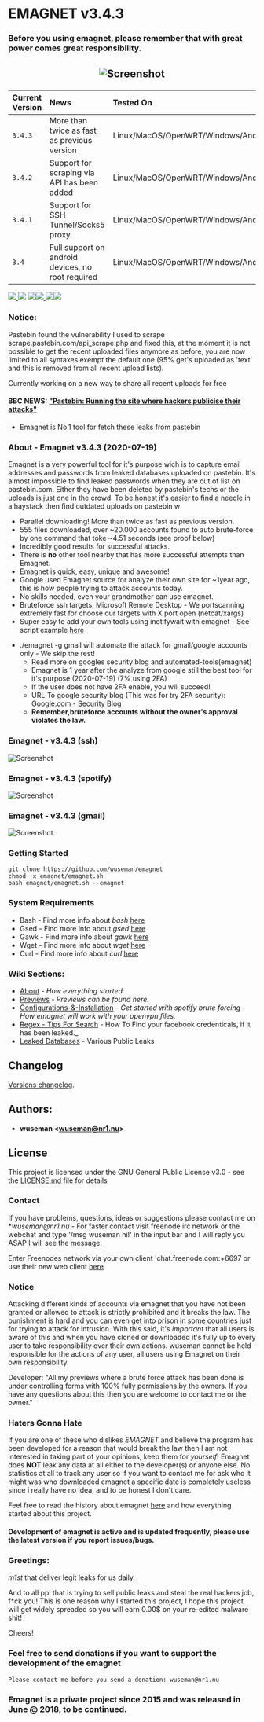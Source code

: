 # EMAGNET v3.4.3

### Before you using emagnet, please remember that with great power comes great responsibility. 

## <p align="center">![Screenshot](https://repository-images.githubusercontent.com/165741206/f9087e00-397d-11ea-9cab-1aea419f9448)

| Current Version    | News                            | Tested On                          |
| :----------------- | :-------------------------------- | :----------------------------------|
| `3.4.3`            |  More than twice as fast as previous version    | Linux/MacOS/OpenWRT/Windows/Android                               |
| `3.4.2`            |  Support for scraping via API has been added    | Linux/MacOS/OpenWRT/Windows/Android                               |
| `3.4.1`            |  Support for SSH Tunnel/Socks5 proxy    | Linux/MacOS/OpenWRT/Windows/Android                               |
| `3.4`              |  Full support on android devices, no root required    | Linux/MacOS/OpenWRT/Windows/Android                               |

<a href="https://github.com/wuseman/EMAGNET"><img src="https://img.shields.io/github/languages/top/wuseman/emagnet.svg?color=magenta&label=Bash%2FShell"></a><a href="https://github.com/wuseman/EMAGNET/issues?q=is%3Aissue+is%3Aclosed">
<img src="https://img.shields.io/github/issues-closed/wuseman/emagnet.svg?color=light&label=Closed%20Issues"></a>
 <a href="https://github.com/wuseman/EMAGNET/issues"><img src="https://img.shields.io/github/issues-raw/wuseman/emagnet.svg?color=orange&label=Open%20Issues"></a><img src="https://img.shields.io/github/last-commit/wuseman/emagnet.svg?color=darkmagenta&label=Latest%20Commit"><a href="https://twitter.com/wuseman1">
 <img src="https://img.shields.io/website/https/nr1.nu.svg?down_color=darkred&down_message=DOWN&label=Nr1.nu%2Femagnet&up_message=UP"><img src="https://img.shields.io/github/license/wuseman/emagnet.svg?color=blue&label=License"></a></a></a>
</a>
</p>

### Notice: 

Pastebin found the vulnerability I used to scrape scrape.pastebin.com/api_scrape.php and fixed this, at the moment it is not possible to get the recent uploaded files anymore as before, you are now limited to all syntaxes exempt the default one (95% get's uploaded as 'text' and this is removed from all recent upload lists). 

Currently working on a new way to share all recent uploads for free

#### BBC NEWS: ["Pastebin: Running the site where hackers publicise their attacks"](https://www.bbc.com/news/technology-17524822) 

- Emagnet is No.1 tool for fetch these leaks from pastebin

### About - Emagnet v3.4.3 (2020-07-19)

Emagnet is a very powerful tool for it's purpose wich is to capture  email addresses and passwords from leaked databases uploaded on pastebin. It's almost impossible to find leaked passwords when they are out of list on pastebin.com. Either they have been deleted by pastebin's techs or the uploads is just one in the crowd. To be honest it's easier to find a needle in a haystack then find outdated uploads on pastebin w

* Parallel downloading! More than twice as fast as previous version.
* 555 files downloaded, over ~20.000 accounts found to auto brute-force by one command that toke ~4.51 seconds (see proof below)
* Incredibly good results for successful attacks.
* There is __no__ other tool nearby that has more successful attempts than Emagnet.
* Emagnet is quick, easy, unique and awesome!
* Google used Emagnet source for analyze their own site for ~1year ago, this is how people trying to attack accounts today.
* No skills needed, even your grandmother can use emagnet.
* Bruteforce ssh targets, Microsoft Remote Desktop - We portscanning extremely fast for choose our targets with X port open (netcat/xargs)
* Super easy to add your own tools using inotifywait with emagnet - See script example [here](https://pastebin.com/raw/rem8bNRw)
- ./emagnet -g gmail will automate the attack for gmail/google accounts only - We skip the rest!
  - Read more on googles security blog and automated-tools(emagnet) 
  - Emagnet is 1 year after the analyze from google still the best tool for it's purpose (2020-07-19) (7% using 2FA)
  - If the user does not have 2FA enable, you will succeed!
  - URL To google security blog (This was for try 2FA security): [Google.com - Security Blog](https://security.googleblog.com/2019/05/new-research-how-effective-is-basic.html)
  - __Remember,bruteforce accounts without the owner's approval violates the law.__

### Emagnet - v3.4.3 (ssh)
![Screenshot](https://nr1.nu/emagnet/emagnet-v3.4.3-ssh.gif)

### Emagnet - v3.4.3 (spotify)
![Screenshot](https://nr1.nu/emagnet/emagnet-v3.4.3-spotify.gif)

### Emagnet - v3.4.3 (gmail)
![Screenshot](https://nr1.nu/emagnet/emagnet-v3.4.3-gmail.gif)

### Getting Started

    git clone https://github.com/wuseman/emagnet
    chmod +x emagnet/emagnet.sh
    bash emagnet/emagnet.sh --emagnet
       
### System Requirements

- Bash     - Find more info about _bash_ [here](https://www.gnu.org/software/bash/)
- Gsed     - Find more info about _gsed_ [here](https://www.gnu.org/software/sed/)
- Gawk     - Find more info about _gawk_ [here](https://www.gnu.org/software/gawk/)
- Wget     - Find more info about _wget_ [here](https://www.gnu.org/software/wget/)
- Curl     - Find more info about _curl_ [here](https://github.com/curl/curl)

### Wiki Sections:

- [About](https://github.com/wuseman/EMAGNET/wiki/ABOUT) - 
_How everything started._
- [Previews](https://github.com/wuseman/EMAGNET/wiki/PREVIEWS) - 
_Previews can be found here._
- [Configurations-&-Installation](https://github.com/wuseman/EMAGNET/wiki/Configurations-&-Installation) - 
_Get started with spotify brute forcing - How emagnet will work with your openvpn files._
- [Regex - Tips For Search](https://github.com/wuseman/EMAGNET/wiki/Searching-&-Regex) - How To Find your facebook credenticals, if it has been leaked._
- [Leaked Databases](https://github.com/wuseman/EMAGNET/wiki/Leaked-Databases) - Various Public Leaks

## Changelog

[Versions changelog](CHANGELOG.md).

## Authors: 

* **wuseman <wuseman@nr1.nu\>** 

## License

This project is licensed under the GNU General Public License v3.0 - see the [LICENSE.md](LICENSE.md) file for details

### Contact

  If you have problems, questions, ideas or suggestions please contact me on *_wuseman@nr1.nu_  - For faster contact visit freenode irc network or the webchat and type '/msg wuseman hi!' in the input bar and I will reply you ASAP I will see the message.
  
  Enter Freenodes network via your own client 'chat.freenode.com:+6697 or use their new web client [here](https://webchat.freenode.net/)

### Notice

Attacking different kinds of accounts via emagnet that you have not been granted or allowed to attack is strictly prohibited and it breaks the law. The punishment is hard and you can even get into prison in some countries just for trying to attack for intrusion. With this said, it's *important* that all users is aware of this and when you have cloned or downloaded it's fully up to every user to take responsibility over their own actions. wuseman cannot be held responsible for the actions of any user, all users using Emagnet on their own responsibility. 

Developer: "All my previews where a brute force attack has been done is under controlling forms with 100% fully permissions by the owners. If you have any questions about this then you are welcome to contact me or the owner."

### Haters Gonna Hate

If you are one of these who dislikes _EMAGNET_ and believe the program has been developed for a reason that would break the law then I am not interested in taking part of your opinions, keep them for _yourself_! Emagnet does **NOT** leak any data at all either to the developer(s) or anyone else. No statistics at all to track any user so if you want to contact me for ask who it might was who downloaded emagnet a specific date is completely useless since i really have no idea, and to be honest I don't care.

Feel free to read the history about emagnet [here](https://github.com/wuseman/EMAGNET/wiki/About) and how everything started about this project.

#### Development of emagnet is active and is updated frequently, please use the latest version if you report issues/bugs.

### Greetings: 

_m1st_ that deliver legit leaks for us daily.

And to all ppl that is trying to sell public leaks and steal the real hackers job, f*ck you! This is one reason why I started this project, I hope this project will get widely spreaded so you will earn 0.00$ on your re-edited malware shit!

Cheers!

### Feel free to send donations if you want to support the development of the emagnet

    Please contact me before you send a donation: wuseman@nr1.nu

### Emagnet is a private project since 2015 and was released in June @ 2018, to be continued. 

